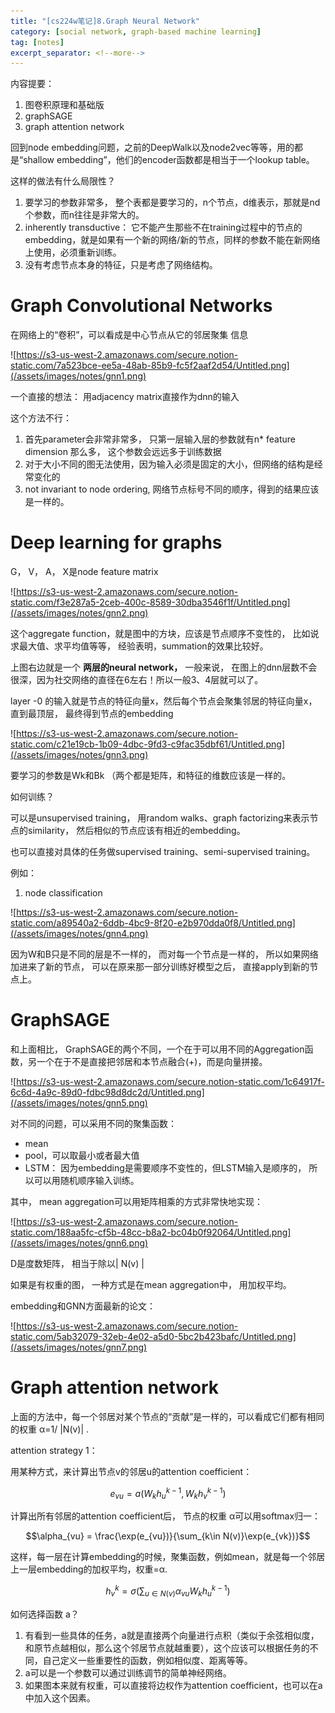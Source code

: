 ```yaml
---
title: "[cs224w笔记]8.Graph Neural Network"
category: [social network, graph-based machine learning]
tag: [notes]
excerpt_separator: <!--more-->
---
```


内容提要：
1. 图卷积原理和基础版
2. graphSAGE
3. graph attention network


回到node embedding问题，之前的DeepWalk以及node2vec等等，用的都是“shallow embedding”，他们的encoder函数都是相当于一个lookup table。

这样的做法有什么局限性？

1. 要学习的参数非常多， 整个表都是要学习的，n个节点，d维表示，那就是nd个参数，而n往往是非常大的。
2. inherently transductive： 它不能产生那些不在training过程中的节点的embedding，就是如果有一个新的网络/新的节点，同样的参数不能在新网络上使用，必须重新训练。
3. 没有考虑节点本身的特征，只是考虑了网络结构。

<!--more-->
# Graph Convolutional Networks

在网络上的“卷积”，可以看成是中心节点从它的邻居聚集 信息

![https://s3-us-west-2.amazonaws.com/secure.notion-static.com/7a523bce-ee5a-48ab-85b9-fc5f2aaf2d54/Untitled.png](/assets/images/notes/gnn1.png)

一个直接的想法： 用adjacency matrix直接作为dnn的输入

这个方法不行：

1. 首先parameter会非常非常多， 只第一层输入层的参数就有n* feature dimension 那么多， 这个参数会远远多于训练数据
2. 对于大小不同的图无法使用，因为输入必须是固定的大小，但网络的结构是经常变化的
3. not invariant to node ordering, 网络节点标号不同的顺序，得到的结果应该是一样的。

# Deep learning for graphs

G， V， A， X是node feature matrix

![https://s3-us-west-2.amazonaws.com/secure.notion-static.com/f3e287a5-2ceb-400c-8589-30dba3546f1f/Untitled.png](/assets/images/notes/gnn2.png)

这个aggregate function，就是图中的方块，应该是节点顺序不变性的， 比如说求最大值、求平均值等等， 经验表明，summation的效果比较好。

上图右边就是一个 **两层的neural network，** 一般来说， 在图上的dnn层数不会很深，因为社交网络的直径在6左右！所以一般3、4层就可以了。

layer -0 的输入就是节点的特征向量x，然后每个节点会聚集邻居的特征向量x，直到最顶层， 最终得到节点的embedding

![https://s3-us-west-2.amazonaws.com/secure.notion-static.com/c21e19cb-1b09-4dbc-9fd3-c9fac35dbf61/Untitled.png](/assets/images/notes/gnn3.png)

要学习的参数是Wk和Bk （两个都是矩阵，和特征的维数应该是一样的。

如何训练？

可以是unsupervised training， 用random walks、graph factorizing来表示节点的similarity， 然后相似的节点应该有相近的embedding。

也可以直接对具体的任务做supervised training、semi-supervised training。

例如：

1. node classification

![https://s3-us-west-2.amazonaws.com/secure.notion-static.com/a89540a2-6ddb-4bc9-8f20-e2b970dda0f8/Untitled.png](/assets/images/notes/gnn4.png)

因为W和B只是不同的层是不一样的， 而对每一个节点是一样的， 所以如果网络加进来了新的节点， 可以在原来那一部分训练好模型之后， 直接apply到新的节点上。

# GraphSAGE

和上面相比， GraphSAGE的两个不同，一个在于可以用不同的Aggregation函数，另一个在于不是直接把邻居和本节点融合(+)，而是向量拼接。

![https://s3-us-west-2.amazonaws.com/secure.notion-static.com/1c64917f-6c6d-4a9c-89d0-fdbc98d8dc2d/Untitled.png](/assets/images/notes/gnn5.png)

对不同的问题，可以采用不同的聚集函数：

- mean
- pool，可以取最小或者最大值
- LSTM： 因为embedding是需要顺序不变性的，但LSTM输入是顺序的， 所以可以用随机顺序输入训练。

其中， mean aggregation可以用矩阵相乘的方式非常快地实现：

![https://s3-us-west-2.amazonaws.com/secure.notion-static.com/188aa5fc-cf5b-48cc-b8a2-bc04b0f92064/Untitled.png](/assets/images/notes/gnn6.png)

D是度数矩阵， 相当于除以| N(v) |

如果是有权重的图， 一种方式是在mean aggregation中， 用加权平均。

embedding和GNN方面最新的论文：

![https://s3-us-west-2.amazonaws.com/secure.notion-static.com/5ab32079-32eb-4e02-a5d0-5bc2b423bafc/Untitled.png](/assets/images/notes/gnn7.png)

# Graph attention network

上面的方法中，每一个邻居对某个节点的“贡献”是一样的，可以看成它们都有相同的权重 α=1/ |N(v)| .

attention strategy 1：

用某种方式，来计算出节点v的邻居u的attention coefficient：

$$e_{vu} = a(W_kh_u^{k-1}, W_kh_v^{k-1})$$

计算出所有邻居的attention coefficient后， 节点的权重 α可以用softmax归一：

$$\alpha_{vu} = \frac{\exp(e_{vu})}{\sum_{k\in N(v)}\exp(e_{vk})}$$

这样，每一层在计算embedding的时候，聚集函数，例如mean，就是每一个邻居上一层embedding的加权平均，权重=α.

$$h_{v}^k = \sigma(\sum_{u\in N(v)}\alpha_{vu}W_kh^{k-1}_u)$$

如何选择函数 a？

1. 有看到一些具体的任务，a就是直接两个向量进行点积（类似于余弦相似度，和原节点越相似，那么这个邻居节点就越重要），这个应该可以根据任务的不同，自己定义一些重要性的函数，例如相似度、距离等等。
2. a可以是一个参数可以通过训练调节的简单神经网络。
3. 如果图本来就有权重，可以直接将边权作为attention coefficient，也可以在a中加入这个因素。